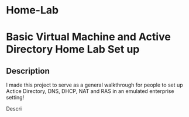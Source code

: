 # Home-Lab
<h1>Basic Virtual Machine and Active Directory Home Lab Set up</h1>

<h2>Description</h2>
I made this project to serve as a general walkthrough for people to set up Actice Directory, DNS, DHCP, NAT and RAS in an emulated enterprise setting!

Descri

